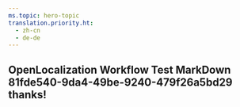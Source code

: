 ```yaml
---
ms.topic: hero-topic
translation.priority.ht: 
  - zh-cn
  - de-de
---
```

## OpenLocalization Workflow Test MarkDown 81fde540-9da4-49be-9240-479f26a5bd29 thanks!
